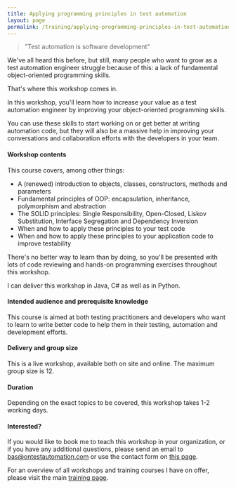 ```yaml
---
title: Applying programming principles in test automation
layout: page
permalink: /training/applying-programming-principles-in-test-automation/
---
```

> "Test automation is software development"

We've all heard this before, but still, many people who want to grow as a test automation engineer struggle because of this: a lack of fundamental object-oriented programming skills. 

That's where this workshop comes in.

In this workshop, you'll learn how to increase your value as a test automation engineer by improving your object-oriented programming skills.

You can use these skills to start working on or get better at writing automation code, but they will also be a massive help in improving your conversations and collaboration efforts with the developers in your team.  

#### Workshop contents  
This course covers, among other things:

  * A (renewed) introduction to objects, classes, constructors, methods and parameters
  * Fundamental principles of OOP: encapsulation, inheritance, polymorphism and abstraction
  * The SOLID principles: Single Responsibility, Open-Closed, Liskov Substitution, Interface Segregation and Dependency Inversion
  * When and how to apply these principles to your test code
  * When and how to apply these principles to your application code to improve testability

There's no better way to learn than by doing, so you'll be presented with lots of code reviewing and hands-on programming exercises throughout this workshop.

I can deliver this workshop in Java, C# as well as in Python.

#### Intended audience and prerequisite knowledge  
This course is aimed at both testing practitioners and developers who want to learn to write better code to help them in their testing, automation and development efforts.

#### Delivery and group size  
This is a live workshop, available both on site and online. The maximum group size is 12.

#### Duration  
Depending on the exact topics to be covered, this workshop takes 1-2 working days.

#### Interested?  
If you would like to book me to teach this workshop in your organization, or if you have any additional questions, please send an email to bas@ontestautomation.com or use the contact form on [this page](/contact/).

For an overview of all workshops and training courses I have on offer, please visit the main [training page](/training/).